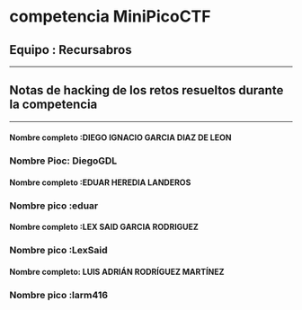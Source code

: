 # competencia MiniPicoCTF

## Equipo : Recursabros
---
## Notas de hacking de los retos resueltos durante la competencia
---
#### Nombre completo :DIEGO IGNACIO GARCIA DIAZ DE LEON
### Nombre Pioc: DiegoGDL

#### Nombre completo :EDUAR HEREDIA LANDEROS
### Nombre pico	:eduar	

#### Nombre completo :LEX SAID GARCIA RODRIGUEZ
### Nombre pico :LexSaid

#### Nombre completo: LUIS ADRIÁN RODRÍGUEZ MARTÍNEZ
### Nombre pico :larm416	
